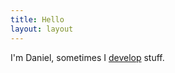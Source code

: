 ```yaml
---
title: Hello
layout: layout
---
```

I'm Daniel, sometimes I [develop](https://github.com/dobladov/) stuff.